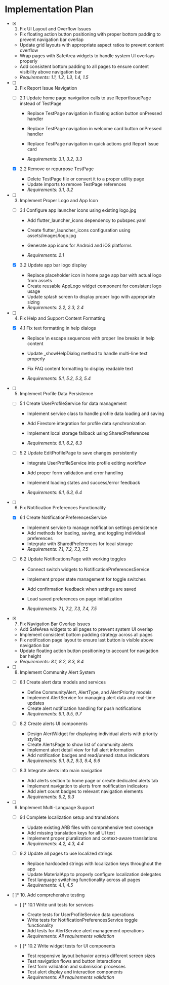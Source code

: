 # Implementation Plan

- [x] 1. Fix UI Layout and Overflow Issues


  - Fix floating action button positioning with proper bottom padding to prevent navigation bar overlap
  - Update grid layouts with appropriate aspect ratios to prevent content overflow
  - Wrap pages with SafeArea widgets to handle system UI overlays properly
  - Add consistent bottom padding to all pages to ensure content visibility above navigation bar
  - _Requirements: 1.1, 1.2, 1.3, 1.4, 1.5_



- [ ] 2. Fix Report Issue Navigation
  - [ ] 2.1 Update home page navigation calls to use ReportIssuePage instead of TestPage
    - Replace TestPage navigation in floating action button onPressed handler
    - Replace TestPage navigation in welcome card button onPressed handler  
    - Replace TestPage navigation in quick actions grid Report Issue card


    - _Requirements: 3.1, 3.2, 3.3_


  - [x] 2.2 Remove or repurpose TestPage


    - Delete TestPage file or convert it to a proper utility page
    - Update imports to remove TestPage references
    - _Requirements: 3.1, 3.2_



- [ ] 3. Implement Proper Logo and App Icon
  - [ ] 3.1 Configure app launcher icons using existing logo.jpg
    - Add flutter_launcher_icons dependency to pubspec.yaml

    - Create flutter_launcher_icons configuration using assets/images/logo.jpg


    - Generate app icons for Android and iOS platforms
    - _Requirements: 2.1_


  - [x] 3.2 Update app bar logo display


    - Replace placeholder icon in home page app bar with actual logo from assets
    - Create reusable AppLogo widget component for consistent logo usage
    - Update splash screen to display proper logo with appropriate sizing
    - _Requirements: 2.2, 2.3, 2.4_



- [ ] 4. Fix Help and Support Content Formatting
  - [x] 4.1 Fix text formatting in help dialogs

    - Replace \\n escape sequences with proper line breaks in help content


    - Update _showHelpDialog method to handle multi-line text properly
    - Fix FAQ content formatting to display readable text
    - _Requirements: 5.1, 5.2, 5.3, 5.4_



- [ ] 5. Implement Profile Data Persistence
  - [ ] 5.1 Create UserProfileService for data management
    - Implement service class to handle profile data loading and saving
    - Add Firestore integration for profile data synchronization

    - Implement local storage fallback using SharedPreferences
    - _Requirements: 6.1, 6.2, 6.3_

  - [ ] 5.2 Update EditProfilePage to save changes persistently
    - Integrate UserProfileService into profile editing workflow
    - Add proper form validation and error handling

    - Implement loading states and success/error feedback


    - _Requirements: 6.1, 6.3, 6.4_

- [ ] 6. Fix Notification Preferences Functionality
  - [x] 6.1 Create NotificationPreferencesService


    - Implement service to manage notification settings persistence
    - Add methods for loading, saving, and toggling individual preferences
    - Integrate with SharedPreferences for local storage
    - _Requirements: 7.1, 7.2, 7.3, 7.5_



  - [ ] 6.2 Update NotificationsPage with working toggles
    - Connect switch widgets to NotificationPreferencesService
    - Implement proper state management for toggle switches


    - Add confirmation feedback when settings are saved


    - Load saved preferences on page initialization
    - _Requirements: 7.1, 7.2, 7.3, 7.4, 7.5_

- [x] 7. Fix Navigation Bar Overlap Issues

  - Add SafeArea widgets to all pages to prevent system UI overlap
  - Implement consistent bottom padding strategy across all pages
  - Fix notification page layout to ensure last button is visible above navigation bar
  - Update floating action button positioning to account for navigation bar height
  - _Requirements: 8.1, 8.2, 8.3, 8.4_

- [ ] 8. Implement Community Alert System
  - [ ] 8.1 Create alert data models and services
    - Define CommunityAlert, AlertType, and AlertPriority models
    - Implement AlertService for managing alert data and real-time updates
    - Create alert notification handling for push notifications
    - _Requirements: 9.1, 9.5, 9.7_

  - [ ] 8.2 Create alerts UI components
    - Design AlertWidget for displaying individual alerts with priority styling
    - Create AlertsPage to show list of community alerts
    - Implement alert detail view for full alert information
    - Add notification badges and read/unread status indicators
    - _Requirements: 9.1, 9.2, 9.3, 9.4, 9.6_

  - [ ] 8.3 Integrate alerts into main navigation
    - Add alerts section to home page or create dedicated alerts tab
    - Implement navigation to alerts from notification indicators
    - Add alert count badges to relevant navigation elements
    - _Requirements: 9.2, 9.3_

- [ ] 9. Implement Multi-Language Support
  - [ ] 9.1 Complete localization setup and translations
    - Update existing ARB files with comprehensive text coverage
    - Add missing translation keys for all UI text
    - Implement proper pluralization and context-aware translations
    - _Requirements: 4.2, 4.3, 4.4_

  - [ ] 9.2 Update all pages to use localized strings
    - Replace hardcoded strings with localization keys throughout the app
    - Update MaterialApp to properly configure localization delegates
    - Test language switching functionality across all pages
    - _Requirements: 4.1, 4.5_

- [ ]* 10. Add comprehensive testing
  - [ ]* 10.1 Write unit tests for services
    - Create tests for UserProfileService data operations
    - Write tests for NotificationPreferencesService toggle functionality
    - Add tests for AlertService alert management operations
    - _Requirements: All requirements validation_

  - [ ]* 10.2 Write widget tests for UI components
    - Test responsive layout behavior across different screen sizes
    - Test navigation flows and button interactions
    - Test form validation and submission processes
    - Test alert display and interaction components
    - _Requirements: All requirements validation_
